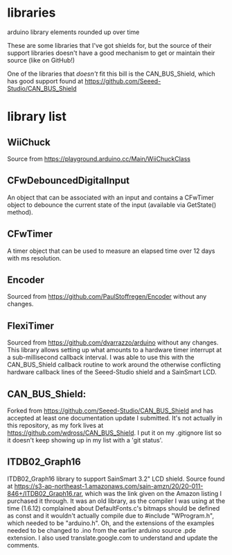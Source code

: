 # libraries
arduino library elements rounded up over time

These are some libraries that I've got shields for, but the source of their support
libraries doesn't have a good mechanism to get or maintain their source (like on GitHub!)

One of the libraries that *doesn't* fit this bill is the CAN_BUS_Shield, which has good
support found at https://github.com/Seeed-Studio/CAN_BUS_Shield

# library list

## WiiChuck
Source from https://playground.arduino.cc/Main/WiiChuckClass

## CFwDebouncedDigitalInput
An object that can be associated with an input and contains a CFwTimer object to debounce
the current state of the input (available via GetState() method).

## CFwTimer
A timer object that can be used to measure an elapsed time over 12 days with ms resolution.

## Encoder
Sourced from https://github.com/PaulStoffregen/Encoder without any changes.

## FlexiTimer
Sourced from https://github.com/dvarrazzo/arduino without any changes.
This library allows setting up what amounts to a hardware timer interrupt at a sub-millisecond
callback interval.  I was able to use this with the CAN_BUS_Shield callback routine to work
around the otherwise conflicting hardware callback lines of the Seeed-Studio shield and a SainSmart LCD.

## CAN_BUS_Shield:
Forked from https://github.com/Seeed-Studio/CAN_BUS_Shield and has accepted at least one documentation
update I submitted.  It's not actually in this repository, as my fork lives at https://github.com/wdross/CAN_BUS_Shield.
I put it on my .gitignore list so it doesn't keep showing up in my list with a 'git status'.

## ITDB02_Graph16
ITDB02_Graph16 library to support SainSmart 3.2" LCD shield.
Source found at https://s3-ap-northeast-1.amazonaws.com/sain-amzn/20/20-011-846+/ITDB02_Graph16.rar, which
was the link given on the Amazon listing I purchased it through.  It was an old library, as the compiler
I was using at the time (1.6.12) complained about DefaultFonts.c's bitmaps should be defined as const and it wouldn't
actually compile due to #include "WProgram.h", which needed to be "arduino.h".  Oh, and the extensions of
the examples needed to be changed to .ino from the earlier arduino source .pde extension.  I also used
translate.google.com to understand and update the comments.
